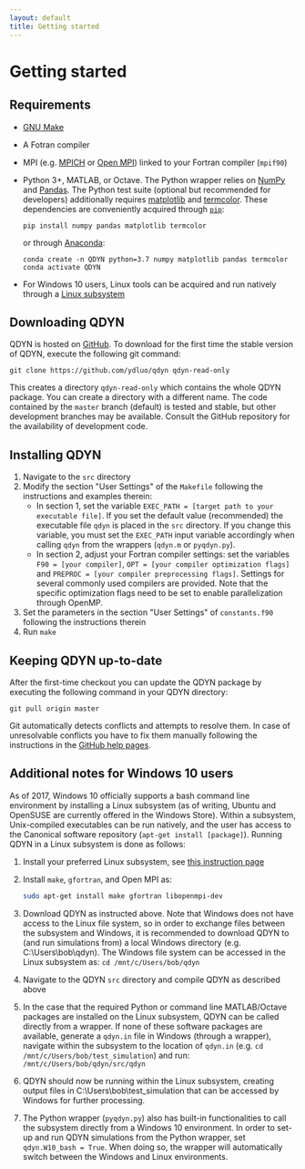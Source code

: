 ```yaml
---
layout: default
title: Getting started
---
```

# Getting started

## Requirements

- [GNU Make](https://www.gnu.org/software/make/)

- A Fotran compiler

- MPI (e.g. [MPICH](https://www.mpich.org/) or [Open MPI](https://www.open-mpi.org/)) linked to your Fortran compiler (`mpif90`)

- Python 3+, MATLAB, or Octave. The Python wrapper relies on [NumPy](http://www.numpy.org/) and [Pandas](https://pandas.pydata.org/). The Python test suite (optional but recommended for developers) additionally requires [matplotlib](https://matplotlib.org/) and [termcolor](https://pypi.org/project/termcolor/). These dependencies are conveniently acquired through [`pip`](https://pypi.org/project/pip/):<br />
  ```
  pip install numpy pandas matplotlib termcolor
  ```
  or through [Anaconda](https://www.anaconda.com/):<br />
  ```
  conda create -n QDYN python=3.7 numpy matplotlib pandas termcolor
  conda activate QDYN
  ```

- For Windows 10 users, Linux tools can be acquired and run natively through a [Linux subsystem](https://docs.microsoft.com/en-us/windows/wsl/install-win10)



## Downloading QDYN

QDYN is hosted on [GitHub](https://github.com/ydluo/qdyn). To download for the first time the stable version of QDYN, execute the following git command:

```
git clone https://github.com/ydluo/qdyn qdyn-read-only
```

This creates a directory  `qdyn-read-only` which contains the whole QDYN package. You can create a directory with a different name. The code contained by the `master` branch (default) is tested and stable, but other development branches may be available. Consult the GitHub repository for the availability of
development code.



## Installing QDYN

1. Navigate to the `src` directory
2. Modify the section "User Settings" of the  `Makefile` following the instructions and examples therein:
    *  In section 1, set the variable `EXEC_PATH = [target path to your executable file]`. If you set the default value (recommended) the executable file `qdyn` is placed in the `src` directory. If you change this variable, you must set the `EXEC_PATH` input variable accordingly when calling `qdyn` from the wrappers (`qdyn.m` or `pyqdyn.py`).
    *  In section 2, adjust your Fortran compiler settings: set the variables `F90 = [your compiler]`, `OPT = [your compiler optimization flags]` and `PREPROC = [your compiler preprocessing flags]`. Settings for several commonly used compilers are provided. Note that the specific optimization flags need to be set to enable parallelization through OpenMP.
3. Set the parameters in the section "User Settings" of `constants.f90` following the instructions therein
4. Run `make`




## Keeping QDYN up-to-date

After the first-time checkout you can update the QDYN package by executing the following command in your QDYN directory:

```
git pull origin master
```

Git automatically detects conflicts and attempts to resolve them. In case of unresolvable conflicts you have to fix them manually following the instructions in the [GitHub help pages](https://help.github.com/articles/resolving-a-merge-conflict-using-the-command-line/).



## Additional notes for Windows 10 users

As of 2017, Windows 10 officially supports a bash command line environment by installing a Linux subsystem (as of writing, Ubuntu and OpenSUSE are currently offered in the Windows Store). Within a subsystem, Unix-compiled executables can be run natively, and the user has access to the Canonical software repository (`apt-get install [package]`). Running QDYN in a Linux subsystem is done as follows:
1. Install your preferred Linux subsystem, see [this instruction page](https://docs.microsoft.com/en-us/windows/wsl/install-win10)

2. Install `make`, `gfortran`, and Open MPI as:  
    ```bash
    sudo apt-get install make gfortran libopenmpi-dev
    ```

3. Download QDYN as instructed above. Note that Windows does not have access to the Linux file system, so in order to exchange files between the subsystem and Windows, it is recommended to download QDYN to (and run simulations from) a local Windows directory (e.g. C:\Users\bob\qdyn). The Windows file system can be accessed in the Linux subsystem as:  `cd /mnt/c/Users/bob/qdyn`

4. Navigate to the QDYN `src` directory and compile QDYN as described above

5. In the case that the required Python or command line MATLAB/Octave packages are installed on the Linux subsystem, QDYN can be called directly from a wrapper. If none of these software packages are available, generate a `qdyn.in` file in Windows (through a wrapper), navigate within the subsystem to the location of  `qdyn.in` (e.g.  `cd /mnt/c/Users/bob/test_simulation`) and run: `/mnt/c/Users/bob/qdyn/src/qdyn`

6. QDYN should now be running within the Linux subsystem, creating output files in C:\Users\bob\test_simulation that can be accessed by Windows for further processing.

7. The Python wrapper (`pyqdyn.py`) also has built-in functionalities to call the subsystem directly from a Windows 10 environment. In order to set-up and run QDYN simulations from the Python wrapper, set
    `qdyn.W10_bash = True`. When doing so, the wrapper will automatically switch between the Windows and Linux environments.